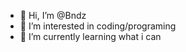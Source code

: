 - 👋 Hi, I’m @Bndz
- 👀 I’m interested in coding/programing  
- 🌱 I’m currently learning what i can

<!---
Bndz/Bndz is a ✨ special ✨ repository because its `README.md` (this file) appears on your GitHub profile.
You can click the Preview link to take a look at your changes.
--->
